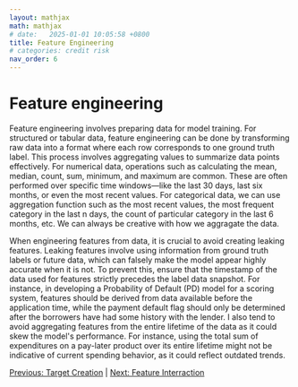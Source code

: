 ```yaml
---
layout: mathjax
math: mathjax
# date:   2025-01-01 10:05:58 +0800
title: Feature Engineering
# categories: credit risk
nav_order: 6
---
```


# Feature engineering
Feature engineering involves preparing data for model training. For structured or tabular data, feature engineering can be done by transforming raw data into a format where each row corresponds to one ground truth label. This process involves aggregating values to summarize data points effectively. For numerical data, operations such as calculating the mean, median, count, sum, minimum, and maximum are common. These are often performed over specific time windows—like the last 30 days, last six months, or even the most recent values. For categorical data, we can use aggregation function such as the most recent values, the most frequent category in the last n days, the count of particular category in the last 6 months, etc. We can always be creative with how we aggragate the data.

When engineering features from data, it is crucial to avoid creating leaking features. Leaking features involve using information from ground truth labels or future data, which can falsely make the model appear highly accurate when it is not. To prevent this, ensure that the timestamp of the data used for features strictly precedes the label data snapshot. For instance, in developing a Probability of Default (PD) model for a scoring system, features should be derived from data available before the application time, while the payment default flag should only be determined after the borrowers have had some history with the lender. I also tend to avoid aggregating features from the entire lifetime of the data as it could skew the model's performance. For instance, using the total sum of expenditures on a pay-later product over its entire lifetime might not be indicative of current spending behavior, as it could reflect outdated trends.

[Previous: Target Creation](./target-creation.md) | [Next: Feature Interraction](./feature-interraction.md)
